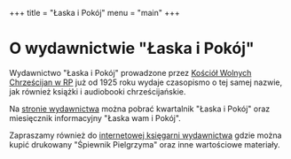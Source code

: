+++
title = "Łaska i Pokój"
menu = "main"
+++

# O wydawnictwie "Łaska i Pokój"

Wydawnictwo "Łaska i Pokój" prowadzone przez [Kościół Wolnych Chrześcijan w RP](https://kwch.org) już od 1925 roku wydaje czasopismo o tej samej nazwie, jak również  książki i audiobooki chrześcijańskie.

Na [stronie wydawnictwa](https://kwch.org/wydawnictwo/) można pobrać kwartalnik "Łaska i Pokój" oraz miesięcznik informacyjny "Łaska wam i Pokój".

Zapraszamy również do [internetowej księgarni wydawnictwa](https://kwch.org/shop/) gdzie można kupić drukowany "Śpiewnik Pielgrzyma" oraz inne wartościowe materiały.
